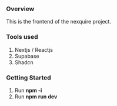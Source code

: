 ### Overview
This is the frontend of the nexquire project. 

### Tools used
1. Nextjs / Reactjs
2. Supabase
3. Shadcn

### Getting Started
1. Run **npm -i**
2. Run **npm run dev**